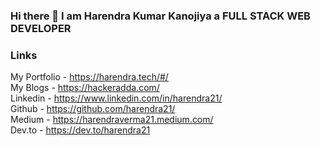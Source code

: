 ### Hi there 👋 I am Harendra Kumar Kanojiya a FULL STACK WEB DEVELOPER
    
### Links
My Portfolio - https://harendra.tech/#/  
My Blogs - https://hackeradda.com/  
Linkedin - https://www.linkedin.com/in/harendra21/  
Github - https://github.com/harendra21/  
Medium - https://harendraverma21.medium.com/  
Dev.to - https://dev.to/harendra21  
